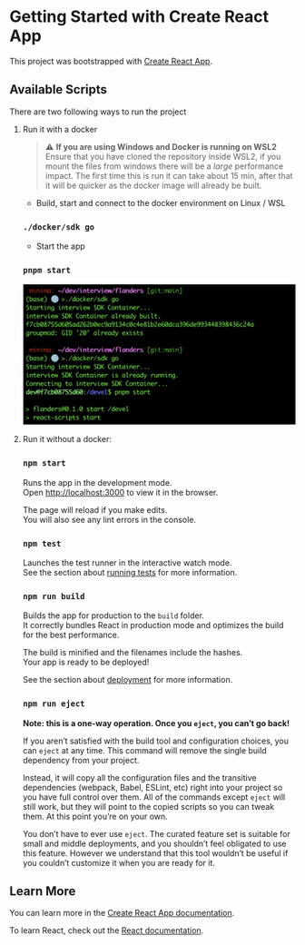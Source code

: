 # Getting Started with Create React App

This project was bootstrapped with [Create React App](https://github.com/facebook/create-react-app).

## Available Scripts

There are two following ways to run the project

1. Run it with a docker
   
   > :warning: **If you are using Windows and Docker is running on WSL2**
   > Ensure that you have cloned the repository inside WSL2, if you mount the files from windows there will be a _large_ performance impact.
   > The first time this is run it can take about 15 min, after that it will be quicker as the docker image will already be built.

   - Build, start and connect to the docker environment on Linux / WSL
   ### `./docker/sdk go`
   
   - Start the app 
   ### `pnpm start`

   ![Alt text](image.png)

2. Run it without a docker:

   ### `npm start`

   Runs the app in the development mode.\
   Open [http://localhost:3000](http://localhost:3000) to view it in the browser.

   The page will reload if you make edits.\
   You will also see any lint errors in the console.

   ### `npm test`

   Launches the test runner in the interactive watch mode.\
   See the section about [running tests](https://facebook.github.io/create-react-app/docs/running-tests) for more information.

   ### `npm run build`

   Builds the app for production to the `build` folder.\
   It correctly bundles React in production mode and optimizes the build for the best performance.

   The build is minified and the filenames include the hashes.\
   Your app is ready to be deployed!

   See the section about [deployment](https://facebook.github.io/create-react-app/docs/deployment) for more information.

   ### `npm run eject`

   **Note: this is a one-way operation. Once you `eject`, you can’t go back!**

   If you aren’t satisfied with the build tool and configuration choices, you can `eject` at any time. This command will remove the single build dependency from your project.

   Instead, it will copy all the configuration files and the transitive dependencies (webpack, Babel, ESLint, etc) right into your project so you have full control over them. All of the commands except `eject` will still work, but they will point to the copied scripts so you can tweak them. At this point you’re on your own.

   You don’t have to ever use `eject`. The curated feature set is suitable for small and middle deployments, and you shouldn’t feel obligated to use this feature. However we understand that this tool wouldn’t be useful if you couldn’t customize it when you are ready for it.

## Learn More

You can learn more in the [Create React App documentation](https://facebook.github.io/create-react-app/docs/getting-started).

To learn React, check out the [React documentation](https://reactjs.org/).
